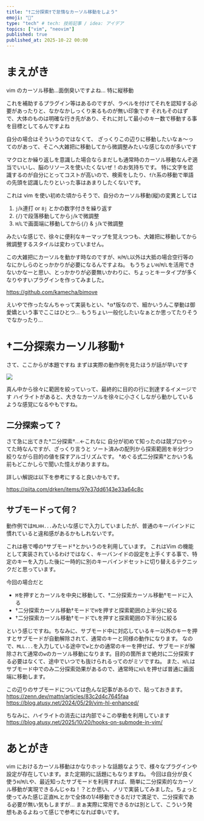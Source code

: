 ```yaml
---
title: "†二分探索†で怠惰なカーソル移動をしよう"
emoji: "🍣"
type: "tech" # tech: 技術記事 / idea: アイデア
topics: ["vim", "neovim"]
published: true
published_at: 2025-10-22 00:00
---
```


# まえがき

vim のカーソル移動…面倒臭いですよね…
特に縦移動

これを補助するプラグイン等はあるのですが、ラベルを付けてそれを認知する必要があったりと、なかなかしっくり来るものが無い印象です
それもそのはずで、大体のものは明確な行き先があり、それに対して最小のキー数で移動する事を目標としてるんですよね

自分の場合はそういうのではなくて、
ざっくりこの辺りに移動したいなぁ〜ってのがあって、そこへ大雑把に移動してから微調整みたいな感じなのが多いです

マクロとか繰り返しを意識した場合ならまだしも通常時のカーソル移動なんぞ適当でいいし、脳のリソースを使いたくないぜ！のお気持ちです。
特に文字を認識するのが自分にとってコストが高いので、検索をしたり、`f`/`t`系の移動で単語の先頭を認識したりといった事はあまりしたくないです。

これは vim を使い初めた頃からそうで、自分のカーソル移動(縦)の変異としては
1. `j`/`k`連打 or `8j` とかの数字付きを繰り返す
1. `{`/`}`で段落移動してから`j`/`k`で微調整
1. `H`/`L`で画面端に移動してから`{`/`}` & `j`/`k`で微調整

みたいな感じで、徐々に便利なキーマップを覚えつつも、大雑把に移動してから微調整するスタイルは変わっていません。

この大雑把にカーソルを動かす時なのですが、`H`/`M`/`L`以外は大抵の場合空行等のなにかしらのとっかかりが必要になるんですよね。
もうちょい`H`/`M`/`L`を活用できないかなーと思い、とっかかりが必要無いかわりに、ちょっとキータイプが多くなりやすいプラグインを作ってみました。

https://github.com/kamecha/bimove

えいやで作ったなんちゃって実装もとい、†α†版なので、細かいうんこ挙動は御愛嬌という事でここはひとつ…
もうちょい一般化したいなぁとか思ってたりそうでなかったり…

# †二分探索カーソル移動†

さて、ここからが本題ですね
まずは実際の動作例を見たほうが話が早いです

![](https://storage.googleapis.com/zenn-user-upload/dcd451a41636-20251019.gif)

真ん中から徐々に範囲を絞っていって、最終的に目的の行に到達するイメージです
ハイライトがあると、大きなカーソルを徐々に小さくしながら動かしているような感覚になるやもですね。

## 二分探索って？
さて急に出てきた†二分探索†…←これなに
自分が初めて知ったのは競プロやってた時なんですが、ざっくり言うと
ソート済みの配列から探索範囲を半分づつ絞りながら目的の値を探すアルゴリズムです。
†めぐる式二分探索†とかいう名前もどこかしらで聞いた憶えがありますね。

詳しい解説は以下を参考にすると良いかもです。

https://qiita.com/drken/items/97e37dd6143e33a64c8c

## サブモードって何？
動作例では`MLHH...`みたいな感じで入力していましたが、普通のキーバインドに慣れていると違和感があるかもしれないです。

これは巷で噂の†サブモード†とかいうのを利用しています。
これはVim の機能として実装されているわけではなく、キーバンイドの設定を上手くする事で、特定のキーを入力した後に一時的に別のキーバインドセットに切り替えるテクニックだと思っています。

今回の場合だと
- `M`を押すとカーソルを中央に移動して、†二分探索カーソル移動†モードに入る
- †二分探索カーソル移動†モードで`H`を押すと探索範囲の上半分に絞る
- †二分探索カーソル移動†モードで`L`を押すと探索範囲の下半分に絞る

という感じですね。ちなみに、サブモード中に対応しているキー以外のキーを押すとサブモードが自動解除されて、通常のキーと同様の動作になります。
なので、`MLL...`を入力している途中で`w`とかの通常のキーを押せば、サブモードが解除されて通常の`w`のカーソル移動になります。目的の箇所まで絶対に二分探索する必要はなくて、途中でいつでも抜けられるってのがミソですね。
また、`H`/`L`はサブモード中でのみ二分探索効果があるので、通常時に`H`/`L`を押せば普通に画面端に移動します。

この辺りのサブモードについては色んな記事があるので、貼っておきます。
https://zenn.dev/mattn/articles/83c2d4c7645faa
https://blog.atusy.net/2024/05/29/vim-hl-enhanced/

ちなみに、ハイライトの消去には内部で↓この挙動を利用しています
https://blog.atusy.net/2025/10/20/hooks-on-submode-in-vim/

# あとがき
vim におけるカーソル移動はかなりホットな話題なようで、様々なプラグインや設定が存在しています。また定期的に話題にもなりますね。
今回は自分が良く使う`H`/`M`/`L`や、最近知ったサブモードを利用すれば、簡単に二分探索的なカーソル移動が実現できるんじゃね！？とか思い、ノリで実装してみました。ちょっと使ってみた感じ正直`ML`とかで全体の1/4移動できるだけで満足で、二分探索である必要が無い気もしますが…
まぁ実際に常用できるかは別として、こういう発想もあるよねって感じで参考になれば幸いです。

